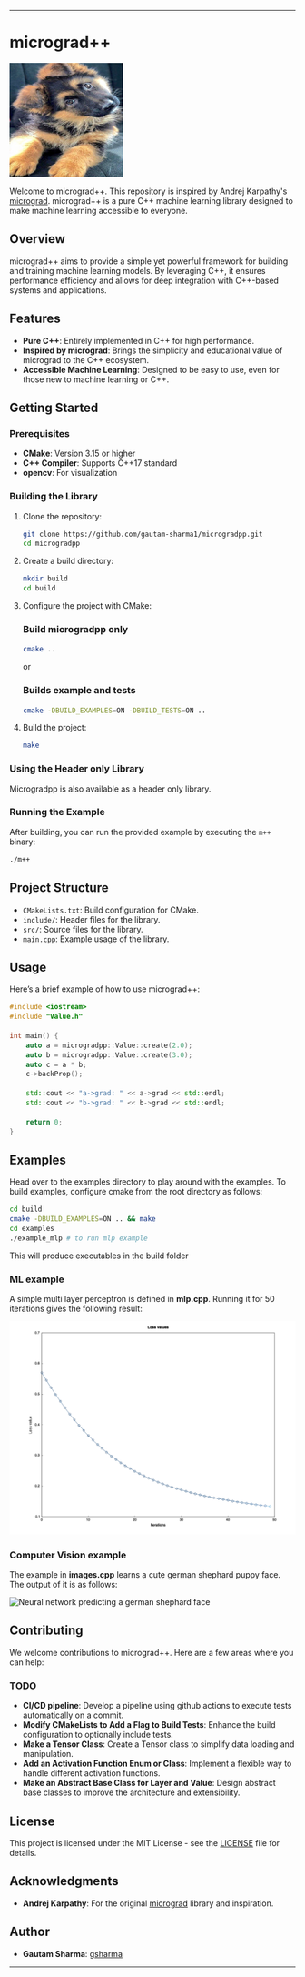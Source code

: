 
---

# micrograd++

<img src="/public/german_shephard.jpg" alt="drawing" width="200" height="200"/>

Welcome to micrograd++. This repository is inspired by Andrej Karpathy's [micrograd](https://github.com/karpathy/micrograd). micrograd++ is a pure C++ machine learning library designed to make machine learning accessible to everyone.

## Overview

micrograd++ aims to provide a simple yet powerful framework for building and training machine learning models. By leveraging C++, it ensures performance efficiency and allows for deep integration with C++-based systems and applications.

## Features

- **Pure C++**: Entirely implemented in C++ for high performance.
- **Inspired by micrograd**: Brings the simplicity and educational value of micrograd to the C++ ecosystem.
- **Accessible Machine Learning**: Designed to be easy to use, even for those new to machine learning or C++.

## Getting Started

### Prerequisites

- **CMake**: Version 3.15 or higher
- **C++ Compiler**: Supports C++17 standard
- **opencv**: For visualization

### Building the Library

1. Clone the repository:
   ```sh
   git clone https://github.com/gautam-sharma1/microgradpp.git
   cd microgradpp
   ```

2. Create a build directory:
   ```sh
   mkdir build
   cd build
   ```

3. Configure the project with CMake:
   ### Build microgradpp only
      ```sh
      cmake ..
      ```
   or
   ### Builds example and tests
   ```sh
   cmake -DBUILD_EXAMPLES=ON -DBUILD_TESTS=ON ..
   ```

4. Build the project:
   ```sh
   make
   ```

### Using the Header only Library

Microgradpp is also available as a header only library. 


### Running the Example

After building, you can run the provided example by executing the `m++` binary:
```sh
./m++
```

## Project Structure

- `CMakeLists.txt`: Build configuration for CMake.
- `include/`: Header files for the library.
- `src/`: Source files for the library.
- `main.cpp`: Example usage of the library.

## Usage

Here’s a brief example of how to use micrograd++:

```cpp
#include <iostream>
#include "Value.h"

int main() {
    auto a = microgradpp::Value::create(2.0);
    auto b = microgradpp::Value::create(3.0);
    auto c = a * b;
    c->backProp();
    
    std::cout << "a->grad: " << a->grad << std::endl;
    std::cout << "b->grad: " << b->grad << std::endl;

    return 0;
}
```

## Examples

Head over to the examples directory to play around with the examples. To build examples, configure cmake from the root directory as follows:

```sh
cd build
cmake -DBUILD_EXAMPLES=ON .. && make
cd examples
./example_mlp # to run mlp example
```
This will produce executables in the build folder

### ML example
A simple multi layer perceptron is defined in 
**mlp.cpp**. Running it for 50 iterations gives the following result:

![Loss function of MLP](/public/mlp.png)

### Computer Vision example

The example in **images.cpp** learns a cute german shephard puppy face. The output of it is as follows:

![Neural network predicting a german shephard face](/public/gsd.gif)

## Contributing

We welcome contributions to micrograd++. Here are a few areas where you can help:

### TODO

- **CI/CD pipeline**: Develop a pipeline using github actions to execute tests automatically on a commit.
- **Modify CMakeLists to Add a Flag to Build Tests**: Enhance the build configuration to optionally include tests.
- **Make a Tensor Class**: Create a Tensor class to simplify data loading and manipulation.
- **Add an Activation Function Enum or Class**: Implement a flexible way to handle different activation functions.
- **Make an Abstract Base Class for Layer and Value**: Design abstract base classes to improve the architecture and extensibility.

## License

This project is licensed under the MIT License - see the [LICENSE](LICENSE) file for details.

## Acknowledgments

- **Andrej Karpathy**: For the original [micrograd](https://github.com/karpathy/micrograd) library and inspiration.


## Author
- **Gautam Sharma**: [gsharma](https://www.gsharma.dev)

---

